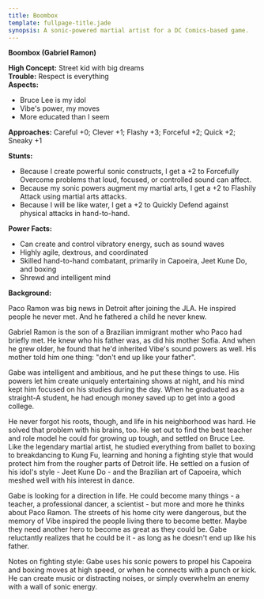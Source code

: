 ```yaml
---
title: Boombox
template: fullpage-title.jade
synopsis: A sonic-powered martial artist for a DC Comics-based game.
---
```


**Boombox (Gabriel Ramon)**

**High Concept:** Street kid with big dreams  
**Trouble:** Respect is everything  
**Aspects:**

* Bruce Lee is my idol
* Vibe's power, my moves
* More educated than I seem

**Approaches:** Careful +0; Clever +1; Flashy +3; Forceful +2; Quick +2; Sneaky +1

**Stunts:**

* Because I create powerful sonic constructs, I get a +2 to Forcefully Overcome problems that loud, focused, or controlled sound can affect.
* Because my sonic powers augment my martial arts, I get a +2 to Flashily Attack using martial arts attacks.
* Because I will be like water, I get a +2 to Quickly Defend against physical attacks in hand-to-hand.

**Power Facts:**

* Can create and control vibratory energy, such as sound waves
* Highly agile, dextrous, and coordinated
* Skilled hand-to-hand combatant, primarily in Capoeira, Jeet Kune Do, and boxing
* Shrewd and intelligent mind

**Background:**

Paco Ramon was big news in Detroit after joining the JLA. He inspired people he never met. And he fathered a child he never knew.

Gabriel Ramon is the son of a Brazilian immigrant mother who Paco had briefly met. He knew who his father was, as did his mother Sofia. And when he grew older, he found that he'd inherited Vibe's sound powers as well. His mother told him one thing: "don't end up like your father".

Gabe was intelligent and ambitious, and he put these things to use. His powers let him create uniquely entertaining shows at night, and his mind kept him focused on his studies during the day. When he graduated as a straight-A student, he had enough money saved up to get into a good college.

He never forgot his roots, though, and life in his neighborhood was hard. He solved that problem with his brains, too. He set out to find the best teacher and role model he could for growing up tough, and settled on Bruce Lee. Like the legendary martial artist, he studied everything from ballet to boxing to breakdancing to Kung Fu, learning and honing a fighting style that would protect him from the rougher parts of Detroit life. He settled on a fusion of his idol's style - Jeet Kune Do - and the Brazilian art of Capoeira, which meshed well with his interest in dance.

Gabe is looking for a direction in life. He could become many things - a teacher, a professional dancer, a scientist - but more and more he thinks about Paco Ramon. The streets of his home city were dangerous, but the memory of Vibe inspired the people living there to become better. Maybe they need another hero to become as great as they could be. Gabe reluctantly realizes that he could be it - as long as he doesn't end up like his father.

Notes on fighting style: Gabe uses his sonic powers to propel his Capoeira and boxing moves at high speed, or when he connects with a punch or kick. He can create music or distracting noises, or simply overwhelm an enemy with a wall of sonic energy.
